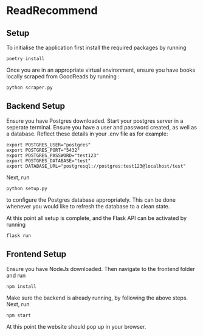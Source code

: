 # ReadRecommend

## Setup

To initialise the application first install the required packages by running

```
poetry install
```

Once you are in an appropriate virtual environment, ensure you have books locally scraped from GoodReads by running :

```
python scraper.py
```
## Backend Setup
Ensure you have Postgres downloaded.
Start your postgres server in a seperate terminal.
Ensure you have a user and password created, as well as a database. Reflect these details in your .env file as for example:
```
export POSTGRES_USER="postgres"
export POSTGRES_PORT="5432"
export POSTGRES_PASSWORD="test123"
export POSTGRES_DATABASE="test"
export DATABASE_URL="postgresql://postgres:test123@localhost/test"
```

Next, run

```
python setup.py
```

to configure the Postgres database appropriately. This can be done whenever you would like to refresh the database to a clean state.

At this point all setup is complete, and the Flask API can be activated by running

```
flask run
```

## Frontend Setup
Ensure you have NodeJs downloaded. Then navigate to the frontend folder and run
```
npm install
```

Make sure the backend is already running, by following the above steps. Next, run
```
npm start
```

At this point the website should pop up in your browser.
